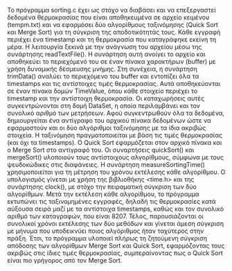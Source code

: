 Το πρόγραμμα sorting.c έχει ως στόχο να διαβάσει και να επεξεργαστεί δεδομένα θερμοκρασίας που είναι αποθηκευμένα σε αρχείο κειμένου (tempm.txt) και να εφαρμόσει δύο αλγορίθμους ταξινόμησης (Quick Sort και Merge Sort) για τη σύγκριση της αποδοτικότητάς τους. Κάθε εγγραφή περιέχει ένα timestamp και τη θερμοκρασία που καταγράφηκε εκείνη τη μέρα.
Η λειτουργία ξεκινά με την ανάγνωση του αρχείου μέσω της συνάρτησης readTextFile(). Η συνάρτηση αυτή ανοίγει το αρχείο και αποθηκεύει το περιεχόμενό του σε έναν πίνακα χαρακτήρων (buffer) με χρήση δυναμικής δέσμευσης μνήμης. Στη συνέχεια, η συνάρτηση trimData() αναλύει το περιεχόμενο του buffer και εντοπίζει όλα τα timestamps και τις αντίστοιχες τιμές θερμοκρασίας. Αυτά αποθηκεύονται σε έναν πίνακα δομών TimeValue, όπου κάθε στοιχείο περιέχει το timestamp και την αντίστοιχη θερμοκρασία. Οι καταχωρήσεις αυτές συγκεντρώνονται στη δομή DataSet, η οποία περιλαμβάνει και τον συνολικό αριθμό των μετρήσεων.
Αφού συγκεντρωθούν όλα τα δεδομένα, δημιουργείται ένα αντίγραφο του αρχικού πίνακα δεδομένων ώστε να εφαρμοστούν και οι δύο αλγόριθμοι ταξινόμησης με τα ίδια ακριβώς στοιχεία. Η ταξινόμηση πραγματοποιείται με βάση τις τιμές θερμοκρασίας (και όχι τα timestamps). Ο Quick Sort εφαρμόζεται στον αρχικό πίνακα και ο Merge Sort στο αντίγραφό του. Οι συναρτήσεις quickSort() και mergeSort() υλοποιούν τους αντίστοιχους αλγορίθμους, σύμφωνα με τους ψευδοκώδικες στις διαφάνειες.
Η συνάρτηση measureSortingTime() χρησιμοποιείται για τη μέτρηση του χρόνου εκτέλεσης κάθε αλγορίθμου. Ο υπολογισμός γίνεται με χρήση της βιβλιοθήκης <time.h> και της συνάρτησης clock(), με στόχο την πειραματική σύγκριση των δύο αλγορίθμων. Μετά την εκτέλεση κάθε αλγορίθμου, το πρόγραμμα εκτυπώνει τις ταξινομημένες εγγραφές, δηλαδή τις θερμοκρασίες κατά αύξουσα σειρά μαζί με τα αντίστοιχα timestamps, καθώς και τον συνολικό αριθμό των καταγραφών, που είναι 8207.
Τέλος, παρουσιάζονται οι συνολικοί χρόνοι εκτέλεσης των δύο μεθόδων και γίνεται άμεση σύγκριση με μήνυμα που υποδεικνύει ποιος αλγόριθμος ήταν ταχύτερος στην πράξη. Έτσι, το πρόγραμμα υλοποιεί πλήρως τη ζητούμενη σύγκριση απόδοσης των αλγορίθμων Merge Sort και Quick Sort, εφαρμόζοντας τους ακριβώς στις ίδιες τιμές θερμοκρασίας, συμπεραίνοντας πως ο Quick Sort είναι πιο γρήγορος από τον Merge Sort.
